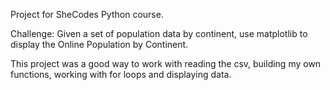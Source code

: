 Project for SheCodes Python course.

Challenge: Given a set of population data by continent, use matplotlib to display the Online Population by Continent. 

This project was a good way to work with reading the csv, building my own functions, working with for loops 
and displaying data.
